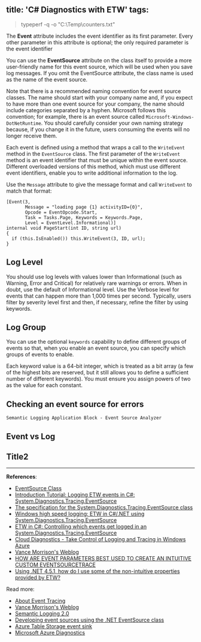 title: 'C# Diagnostics with ETW'
tags:
---


<!--more-->

> typeperf -q -o "C:\Temp\counters.txt"


The **Event** attribute includes the event identifier as its first parameter. Every other parameter in this attribute is optional; the only required parameter is the event identifier

You can use the **EventSource** attribute on the class itself to provide a more user-friendly name for this event source, which will be used when you save log messages. If you omit the EventSource attribute, the class name is used as the name of the event source.


Note that there is a recommended naming convention for event source classes. The name should start with your company name and, if you expect to have more than one event source for your company, the name should include categories separated by a hyphen. Microsoft follows this convention; for example, there is an event source called `Microsoft-Windows-DotNetRuntime`. You should carefully consider your own naming strategy because, if you change it in the future, users consuming the events will no longer receive them.



Each event is defined using a method that wraps a call to the `WriteEvent` method in the `EventSource` class. The first parameter of the `WriteEvent` method is an event identifier that must be unique within the event source. Different overloaded versions of this method, which must use different event identifiers, enable you to write additional information to the log.


Use the `Message` attribute to give the message format and call `WriteEvent` to match that format:

```chsarp
[Event(3,
       Message = "loading page {1} activityID={0}",
       Opcode = EventOpcode.Start,
       Task = Tasks.Page, Keywords = Keywords.Page,
       Level = EventLevel.Informational)]
internal void PageStart(int ID, string url)
{
  if (this.IsEnabled()) this.WriteEvent(3, ID, url);
}
```


## Log Level
You should use log levels with values lower than Informational (such as Warning, Error and Critical) for relatively rare warnings or errors. When in doubt, use the default of Informational level. Use the Verbose level for events that can happen more than 1,000 times per second. Typically, users filter by severity level first and then, if necessary, refine the filter by using keywords.


## Log Group
You can use the optional `keywords` capability to define different groups of events so that, when you enable an event source, you can specify which groups of events to enable.


Each keyword value is a 64-bit integer, which is treated as a bit array (a few of the highest bits are reserved, but it still allows you to define a sufficient number of different keywords). You must ensure you assign powers of two as the value for each constant. 


## Checking an event source for errors
`Semantic Logging Application Block - Event Source Analyzer`




## Event vs Log



## Title2




---

**References**:

- [EventSource Class](https://msdn.microsoft.com/en-us/library/system.diagnostics.tracing.eventsource(v=VS.110).aspx)
- [Introduction Tutorial: Logging ETW events in C#: System.Diagnostics.Tracing.EventSource](http://blogs.msdn.com/b/vancem/archive/2012/07/09/logging-your-own-etw-events-in-c-system-diagnostics-tracing-eventsource.aspx)
- [The specification for the System.Diagnostics.Tracing.EventSource class](http://blogs.msdn.com/b/vancem/archive/2012/07/09/more-details-on-eventsource-the-class-specification.aspx)
- [Windows high speed logging: ETW in C#/.NET using System.Diagnostics.Tracing.EventSource](http://blogs.msdn.com/b/vancem/archive/2012/08/13/windows-high-speed-logging-etw-in-c-net-using-system-diagnostics-tracing-eventsource.aspx)
- [ETW in C#: Controlling which events get logged in an System.Diagnostics.Tracing.EventSource](http://blogs.msdn.com/b/vancem/archive/2012/08/14/etw-in-c-controlling-which-events-get-logged-in-an-system-diagnostics-tracing-eventsource.aspx)
- [Cloud Diagnostics - Take Control of Logging and Tracing in Windows Azure](https://msdn.microsoft.com/magazine/ff714589.aspx)
- [Vance Morrison's Weblog](http://blogs.msdn.com/b/vancem/)
- [HOW ARE EVENT PARAMETERS BEST USED TO CREATE AN INTUITIVE CUSTOM EVENTSOURCETRACE](http://blogs.msmvps.com/kathleen/2014/01/24/how-are-event-parameters-best-used-to-create-an-intuitive-custom-evnetsourcetrace/)
- [Using .NET 4.5.1, how do I use some of the non-intuitive properties provided by ETW?](http://stackoverflow.com/questions/21292547/using-net-4-5-1-how-do-i-use-some-of-the-non-intuitive-properties-provided-by)

Read more:
- [About Event Tracing](https://msdn.microsoft.com/en-us/library/windows/desktop/aa363668(v=vs.85).aspx)
- [Vance Morrison's Weblog](http://blogs.msdn.com/b/vancem/)
- [Semantic Logging 2.0](https://msdn.microsoft.com/en-us/library/dn775006.aspx)
- [Developing event sources using the .NET EventSource class](https://msdn.microsoft.com/en-us/library/dn774985(v=pandp.20).aspx)
- [Azure Table Storage event sink](https://msdn.microsoft.com/en-us/library/dn775010(v=pandp.20).aspx)
- [Microsoft Azure Diagnostics](http://justazure.com/microsoft-azure-diagnostics-part-4-custom-logging-components-azure-diagnostics-1-3-changes/)

